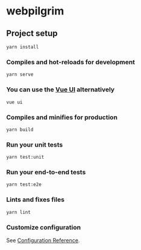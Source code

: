 # webpilgrim

## Project setup
```
yarn install
```

### Compiles and hot-reloads for development
```
yarn serve
```
### You can use the [Vue UI](https://www.telerik.com/blogs/creating-and-managing-vue-projects-with-vue-ui) alternatively
```
vue ui
```


### Compiles and minifies for production
```
yarn build
```

### Run your unit tests
```
yarn test:unit
```

### Run your end-to-end tests
```
yarn test:e2e
```

### Lints and fixes files
```
yarn lint
```

### Customize configuration
See [Configuration Reference](https://cli.vuejs.org/config/).
